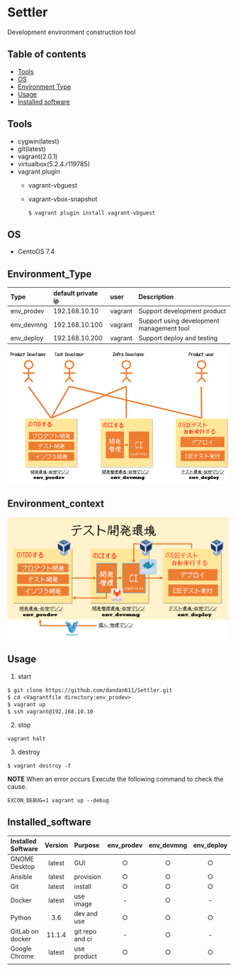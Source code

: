 # Settler
Development environment construction tool

## Table of contents

* [Tools](#Tools)
* [OS](#OS)
* [Environment Type](#Environment_Type)
* [Usage](#Usage)
* [Installed software](#Installed_software)

## Tools

* cygwin(latest)
* git(latest)
* vagrant(2.0.1)
* virtualbox(5.2.4.r119785)
* vagrant plugin
  * vagrant-vbguest
  * vagrant-vbox-snapshot
  
    ```
    $ vagrant plugin install vagrant-vbguest
    ```

## OS

* CentoOS 7.4

## Environment_Type

| Type       | default private ip    | user    | Description                              |
| :--------- | :-------------------- | :------ | :--------------------------------------- |
| env_prodev | 192.168.10.10         | vagrant | Support development product              |
| env_devmng | 192.168.10.100        | vagrant | Support using development management tool|
| env_deploy | 192.168.10.200        | vagrant | Support deploy and testing               |

<img src="./doc/context_1.png" width="500">

## Environment_context

<img src="./doc/context_2.png" width="500">

## Usage

1. start

```
$ git clone https://github.com/dandan611/Settler.git
$ cd <Vagrantfile directory:env_prodev>
$ vagrant up
$ ssh vagrant@192.168.10.10
```

2. stop

```
vagrant halt
```

3. destroy

```
$ vagrant destroy -f
```

>>>
**NOTE**
When an error occurs Execute the following command to check the cause.
```
EXCON_DEBUG=1 vagrant up --debug
```
>>>

## Installed_software

| Installed Software | Version | Purpose | env_prodev | env_devmng | env_deploy |
| :----------------- | :-----: | :------ | :-----: | :-----: | :-----: |
|GNOME Desktop       |latest   | GUI     | ○       | ○       | ○       |
|Ansible             |latest   | provision | ○       | ○       | ○       |
|Git                 |latest   | install | ○       | ○       | ○       |
|Docker              |latest   | use image | -       | ○       | -       |
|Python              |3.6      | dev and use | ○       | ○       | ○       |
|GitLab on docker    |11.1.4   | git repo and ci| -       | ○       | -       |
|Google Chrome       |latest   | use product| ○       | ○       | ○       |
|||||||
